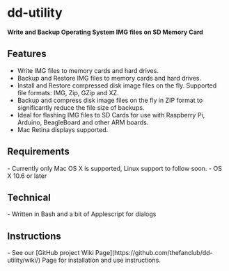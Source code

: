 # dd-utility
<strong>Write and Backup Operating System IMG files on SD Memory Card</strong>

<h2>Features</h2>

- Write IMG files to memory cards and hard drives.
- Backup and Restore IMG files to memory cards and hard drives.
- Install and Restore compressed disk image files on the fly. Supported file formats: IMG, Zip, GZip and XZ.
- Backup and compress disk image files on the fly in ZIP format to significantly reduce the file size of backups.
- Ideal for flashing IMG files to SD Cards for use with Raspberry Pi, Arduino,  BeagleBoard and other ARM boards.
- Mac Retina displays supported.

<h2>Requirements</h2>
- Currently only Mac OS X is supported, Linux support to follow soon.
- OS X 10.6 or later

<h2>Technical</h2>
- Written in Bash and a bit of Applescript for dialogs

<h2>Instructions</h2>
- See our [GitHub project Wiki Page](https://github.com/thefanclub/dd-utility/wiki/) Page for installation and use instructions.
